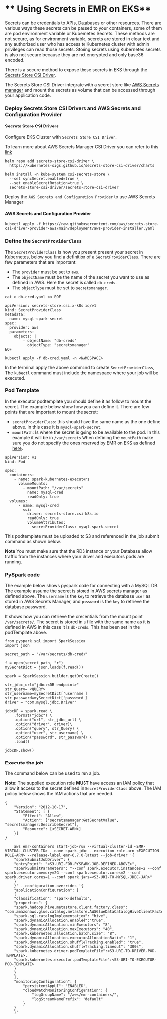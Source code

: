 # ** Using Secrets in EMR on EKS**

Secrets can be credentials to APIs, Databases or other resources. There are various ways these secrets can be passed to your containers, some of them are pod environment variable or Kubernetes Secrets. These methods are not secure, as for environment variable, secrets are stored in clear text and any authorized user who has access to Kubernetes cluster with admin privileges can read those secrets. Storing secrets using Kubernetes secrets is also not secure because they are not encrypted and only base36 encoded.


There is a secure method to expose these secrets in EKS through the [Secrets Store CSI Driver](https://github.com/aws/secrets-store-csi-driver-provider-aws). 

The Secrets Store CSI Driver integrate with a secret store like [AWS Secrets manager](https://aws.amazon.com/secrets-manager/) and mount the secrets as volume that can be accessed through your application code.


### Deploy Secrets Store CSI Drivers and AWS Secrets and Configuration Provider


#### Secrets Store CSI Drivers

Configure EKS Cluster with `Secrets Store CSI Driver`. 

To learn more about AWS Secrets Manager CSI Driver you can refer to this [link](https://docs.aws.amazon.com/secretsmanager/latest/userguide/integrating_csi_driver.html)

```
helm repo add secrets-store-csi-driver \
  https://kubernetes-sigs.github.io/secrets-store-csi-driver/charts

helm install -n kube-system csi-secrets-store \
  --set syncSecret.enabled=true \
  --set enableSecretRotation=true \
  secrets-store-csi-driver/secrets-store-csi-driver

```

Deploy the `AWS Secrets and Configuration Provider` to use AWS Secrets Manager

#### AWS Secrets and Configuration Provider

```
kubectl apply -f https://raw.githubusercontent.com/aws/secrets-store-csi-driver-provider-aws/main/deployment/aws-provider-installer.yaml
```

### Define the `SecretProviderClass`

The `SecretProviderClass` is how you present present your secret in Kubernetes, below you find a definition of a `SecretProviderClass`. 
There are few parameters that are important:

- The `provider` must be set to `aws`.
- The `objectName` must be the name of the secret you want to use as defined in AWS. 
Here the secret is called `db-creds`.
- The `objectType` must be set to `secretsmanager`.

```
cat > db-cred.yaml << EOF

apiVersion: secrets-store.csi.x-k8s.io/v1
kind: SecretProviderClass
metadata:
  name: mysql-spark-secret
spec:
  provider: aws
  parameters:
    objects: |
        - objectName: "db-creds"
          objectType: "secretsmanager"
EOF
```

```
kubectl apply -f db-cred.yaml -n <NAMESPACE>
```
In the terminal apply the above command to create `SecretProviderClass`, 
The `kubectl` command must include the namespace where your job will be executed. 

### Pod Template

In the executor podtemplate you should define it as follow to mount the secret. The example below show how you can define it.
There are few points that are important to mount the secret:

- `secretProviderClass`: this should have the same name as the one define above. In this case it is `mysql-spark-secret`.
- `mountPath`: Is where the secret is going to be available to the pod. In this example it will be in `/var/secrets`
When defining the `mountPath` make sure you do not specify the ones reserved by EMR on EKS as defined [here](https://docs.aws.amazon.com/emr/latest/EMR-on-EKS-DevelopmentGuide/pod-templates.html). 

```
apiVersion: v1
kind: Pod

spec:
  containers:
    - name: spark-kubernetes-executors
      volumeMounts:
        - mountPath: "/var/secrets"
          name: mysql-cred
          readOnly: true
  volumes:
      - name: mysql-cred
        csi:
          driver: secrets-store.csi.k8s.io
          readOnly: true
          volumeAttributes:
            secretProviderClass: mysql-spark-secret
```

This podtemplate must be uploaded to S3 and referenced in the job submit command as shown below.

**Note** You must make sure that the RDS instance or your Database allow traffic from the instances where your driver and executors pods are running.  

### PySpark code

The example below shows pyspark code for connecting with a MySQL DB. The example assume the secret is stored in AWS secrets manager as defined above. The `username` is the `key` to retrieve the database `user` as stored in AWS Secrets Manager, and `password` is the `key` to retrieve the database password.


It shows how you can retrieve the credentials from the mount point `/var/secrets/`. 
The secret is stored in a file with the same name as it is defined in AWS in this case it is `db-creds`.
This has been set in the podTemplate above.

```
from pyspark.sql import SparkSession
import json

secret_path = "/var/secrets/db-creds"

f = open(secret_path, "r")
mySecretDict = json.loads(f.read())

spark = SparkSession.builder.getOrCreate()

str_jdbc_url="jdbc:<DB endpoint>"
str_Query= <QUERY>
str_username=mySecretDict['username']
str_password=mySecretDict['password']
driver = "com.mysql.jdbc.Driver"

jdbcDF = spark.read \
    .format("jdbc") \
    .option("url", str_jdbc_url) \
    .option("driver", driver)\
    .option("query", str_Query) \
    .option("user", str_username) \
    .option("password", str_password) \
    .load()

jdbcDF.show()
```

### Execute the job

The command below can be used to run a job.

**Note**: The supplied execution role **MUST** have access an IAM policy that allow it access to the secret defined in `SecretProviderClass` above. 
The IAM policy below shows the IAM actions that are needed.

```
{
    "Version": "2012-10-17",
    "Statement": [ {
        "Effect": "Allow",
        "Action": ["secretsmanager:GetSecretValue", "secretsmanager:DescribeSecret"],
        "Resource": [<SECRET-ARN>]
    }]
}
```

```
    aws emr-containers start-job-run --virtual-cluster-id <EMR-VIRTUAL-CLUSTER-ID> --name spark-jdbc --execution-role-arn <EXECUTION-ROLE-ARN> --release-label emr-6.7.0-latest --job-driver '{
    "sparkSubmitJobDriver": {
    "entryPoint": "<S3-URI-FOR-PYSPARK-JOB-DEFINED-ABOVE>",
    "sparkSubmitParameters": "--conf spark.executor.instances=2 --conf spark.executor.memory=2G --conf spark.executor.cores=2 --conf spark.driver.cores=1 --conf spark.jars=<S3-URI-TO-MYSQL-JDBC-JAR>"
    }
    }' --configuration-overrides '{
    "applicationConfiguration": [
    {
    "classification": "spark-defaults", 
    "properties": {
    "spark.hadoop.hive.metastore.client.factory.class": "com.amazonaws.glue.catalog.metastore.AWSGlueDataCatalogHiveClientFactory",
    "spark.sql.catalogImplementation": "hive",
    "spark.dynamicAllocation.enabled":"true",
    "spark.dynamicAllocation.minExecutors": "8",
    "spark.dynamicAllocation.maxExecutors": "40",
    "spark.kubernetes.allocation.batch.size": "8",
    "spark.dynamicAllocation.executorAllocationRatio": "1",
    "spark.dynamicAllocation.shuffleTracking.enabled": "true",
    "spark.dynamicAllocation.shuffleTracking.timeout": "300s",
    "spark.kubernetes.driver.podTemplateFile":<S3-URI-TO-DRIVER-POD-TEMPLATE>,
    "spark.kubernetes.executor.podTemplateFile":<S3-URI-TO-EXECUTOR-POD-TEMPLATE>
    }
    }
    ],
    "monitoringConfiguration": {
        "persistentAppUI": "ENABLED",
        "cloudWatchMonitoringConfiguration": {
            "logGroupName": "/aws/emr-containers/",
            "logStreamNamePrefix": "default"
        }
    }
    }'
```
